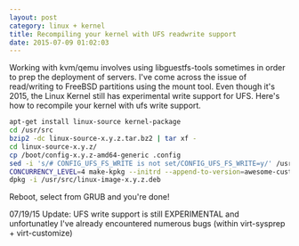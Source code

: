 ```yaml
---
layout: post
category: linux + kernel
title: Recompiling your kernel with UFS readwrite support
date: 2015-07-09 01:02:03
---
```


Working with kvm/qemu involves using libguestfs-tools sometimes in order to prep the deployment of servers. I've come across the issue of read/writing to FreeBSD partitions using the mount tool. Even though it's 2015, the Linux Kernel still has experimental write support for UFS. Here's how to recompile your kernel with ufs write support.

```bash
apt-get install linux-source kernel-package
cd /usr/src
bzip2 -dc linux-source-x.y.z.tar.bz2 | tar xf -
cd linux-source-x.y.z/
cp /boot/config-x.y.z-amd64-generic .config
sed -i 's/# CONFIG_UFS_FS_WRITE is not set/CONFIG_UFS_FS_WRITE=y/' /usr/src/linux-source-x.y.z/.config
CONCURRENCY_LEVEL=4 make-kpkg --initrd --append-to-version=awesome-custom-ufs-kernel kernel-image kernel-headers
dpkg -i /usr/src/linux-image-x.y.z.deb
```

Reboot, select from GRUB and you're done!

07/19/15 Update: UFS write support is still EXPERIMENTAL and unfortunatley I've already encountered numerous bugs (within virt-sysprep + virt-customize)
